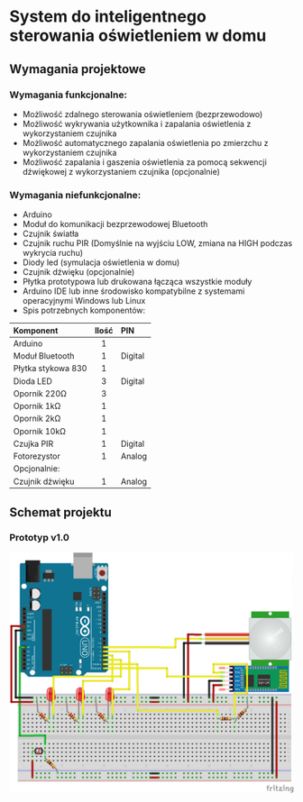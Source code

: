 # System do inteligentnego sterowania oświetleniem w domu



## Wymagania projektowe

### Wymagania funkcjonalne:
* Możliwość zdalnego sterowania oświetleniem (bezprzewodowo)
* Możliwość wykrywania użytkownika i zapalania oświetlenia z wykorzystaniem czujnika
* Możliwość automatycznego zapalania oświetlenia po zmierzchu z wykorzystaniem czujnika
* Możliwość zapalania i gaszenia oświetlenia za pomocą sekwencji dźwiękowej z wykorzystaniem czujnika (opcjonalnie)

### Wymagania niefunkcjonalne:
* Arduino
* Moduł do komunikacji bezprzewodowej Bluetooth
* Czujnik światła
* Czujnik ruchu PIR (Domyślnie na wyjściu LOW, zmiana na HIGH podczas wykrycia ruchu)
* Diody led (symulacja oświetlenia w domu)
* Czujnik dźwięku (opcjonalnie)
* Płytka prototypowa lub drukowana łącząca wszystkie moduły
* Arduino IDE lub inne środowisko kompatybilne z systemami operacyjnymi Windows lub Linux
* Spis potrzebnych komponentów:

| Komponent | Ilość | PIN |
| :--- | :---: | :--- |
| Arduino | 1 | 
| Moduł Bluetooth | 1 | Digital |
| Płytka stykowa 830 | 1 |
| Dioda LED | 3 | Digital |
| Opornik 220Ω | 3 |
| Opornik 1kΩ | 1 |
| Opornik 2kΩ | 1 |
| Opornik 10kΩ | 1 |
| Czujka PIR | 1 | Digital |
| Fotorezystor | 1 | Analog |
| Opcjonalnie: |
| Czujnik dźwięku | 1 | Analog |



## Schemat projektu

### Prototyp v1.0
![schemat projektu Fritzing](https://github.com/Jankele/remote_light/blob/master/src/schemat.png?raw=true)
